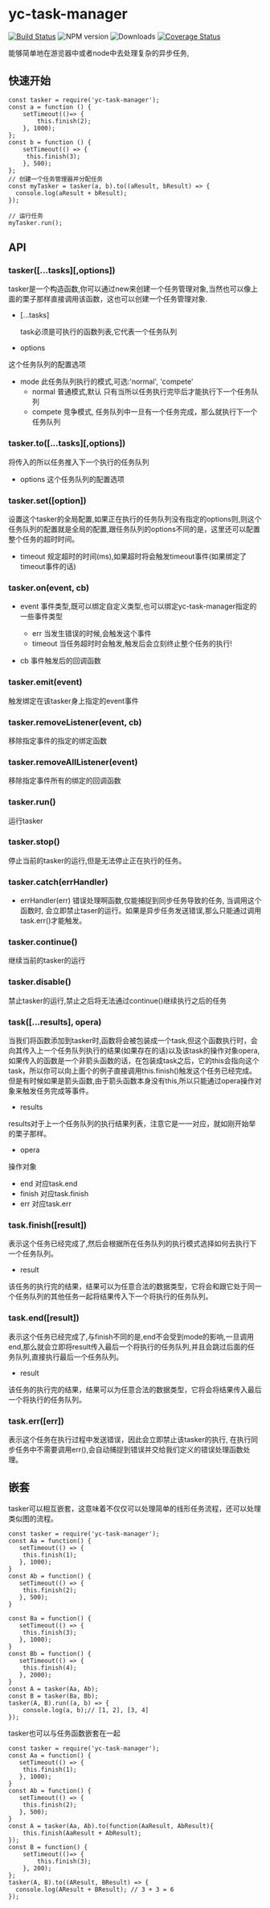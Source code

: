 # yc-task-manager
[![Build Status](https://travis-ci.org/YuChenLi923/yc-task-manager.svg?branch=master)](https://travis-ci.org/YuChenLi923/yc-task-manager)
![NPM version](https://badge.fury.io/js/yc-task-manager.svg)
![Downloads](http://img.shields.io/npm/dm/yc-task-manager.svg?style=flat)
[![Coverage Status](https://coveralls.io/repos/github/YuChenLi923/yc-task-manager/badge.svg?branch=master)](https://coveralls.io/github/YuChenLi923/yc-task-manager?branch=master)

能够简单地在游览器中或者node中去处理复杂的异步任务,

## 快速开始

```
const tasker = require('yc-task-manager');
const a = function () {
    setTimeout(()=> {
        this.finish(2);
    }, 1000);
};
const b = function () {
    setTimeout(() => {
     this.finish(3);
    }, 500);
};
// 创建一个任务管理器并分配任务
const myTasker = tasker(a, b).to((aResult, bResult) => {
  console.log(aResult + bResult);
});

// 运行任务
myTasker.run();

```

## API

### tasker([...tasks][,options])

tasker是一个构造函数,你可以通过new来创建一个任务管理对象,当然也可以像上面的栗子那样直接调用该函数，这也可以创建一个任务管理对象.

- [...tasks]

  task必须是可执行的函数列表,它代表一个任务队列

- options

 这个任务队列的配置选项
 - mode 此任务队列执行的模式,可选:'normal', 'compete'
    - normal 普通模式,默认 只有当所以任务执行完毕后才能执行下一个任务队列
    - compete 竞争模式, 任务队列中一旦有一个任务完成，那么就执行下一个任务队列
### tasker.to([...tasks][,options])
将传入的所以任务推入下一个执行的任务队列

- options
 这个任务队列的配置选项

### tasker.set([option])

设置这个tasker的全局配置,如果正在执行的任务队列没有指定的options则,则这个任务队列的配置就是全局的配置,跟任务队列的options不同的是，这里还可以配置整个任务的超时时间。

- timeout <string> 规定超时的时间(ms),如果超时将会触发timeout事件(如果绑定了timeout事件的话)

### tasker.on(event, cb)

- event <string> 事件类型,既可以绑定自定义类型,也可以绑定yc-task-manager指定的一些事件类型
  - err 当发生错误的时候,会触发这个事件
  - timeout 当任务超时时会触发,触发后会立刻终止整个任务的执行!

- cb <function> 事件触发后的回调函数

### tasker.emit(event)

触发绑定在该tasker身上指定的event事件

### tasker.removeListener(event, cb)

移除指定事件的指定的绑定函数

### tasker.removeAllListener(event)

移除指定事件所有的绑定的回调函数

### tasker.run()
运行tasker

### tasker.stop()
停止当前的tasker的运行,但是无法停止正在执行的任务。

### tasker.catch(errHandler)

- errHandler(err)
错误处理啊函数,仅能捕捉到同步任务导致的任务, 当调用这个函数时, 会立即禁止taser的运行。如果是异步任务发送错误,那么只能通过调用task.err()才能触发。

### tasker.continue()
继续当前的tasker的运行

### tasker.disable()
禁止tasker的运行,禁止之后将无法通过continue()继续执行之后的任务


### task([...results], opera)

当我们将函数添加到tasker时,函数将会被包装成一个task,但这个函数执行时，会向其传入上一个任务队列执行的结果(如果存在的话)以及该task的操作对象opera,如果传入的函数是一个非箭头函数的话，在包装成task之后，它的this会指向这个task，所以你可以向上面个的例子直接调用this.finish()触发这个任务已经完成。但是有时候如果是箭头函数,由于箭头函数本身没有this,所以只能通过opera操作对象来触发任务完成等事件。
- results

 results对于上一个任务队列的执行结果列表，注意它是一一对应，就如刚开始举的栗子那样。
- opera

 操作对象
 - end
  对应task.end
 - finish
  对应task.finish
 - err
  对应task.err

### task.finish([result])
表示这个任务已经完成了,然后会根据所在任务队列的执行模式选择如何去执行下一个任务队列。
- result

 该任务的执行完的结果，结果可以为任意合法的数据类型，它将会和跟它处于同一个任务队列的其他任务一起将结果传入下一个将执行的任务队列。

### task.end([result])
表示这个任务已经完成了,与finish不同的是,end不会受到mode的影响,一旦调用end,那么就会立即将result传入最后一个将执行的任务队列,并且会跳过后面的任务队列,直接执行最后一个任务队列。
- result

 该任务的执行完的结果，结果可以为任意合法的数据类型，它将会将结果传入最后一个将执行的任务队列。

### task.err([err])
表示这个任务在执行过程中发送错误，因此会立即禁止该tasker的执行, 在执行同步任务中不需要调用err(),会自动捕捉到错误并交给我们定义的错误处理函数处理。

## 嵌套
tasker可以相互嵌套，这意味着不仅仅可以处理简单的线形任务流程，还可以处理类似图的流程。

```
const tasker = require('yc-task-manager');
const Aa = function() {
   setTimeout(() => {
    this.finish(1);
   }, 1000);
}
const Ab = function() {
   setTimeout(() => {
    this.finish(2);
   }, 500);
}

const Ba = function() {
   setTimeout(() => {
    this.finish(3);
   }, 1000);
}
const Bb = function() {
   setTimeout(() => {
    this.finish(4);
   }, 2000);
}
const A = tasker(Aa, Ab);
const B = tasker(Ba, Bb);
tasker(A, B).run((a, b) => {
    console.log(a, b);// [1, 2], [3, 4]
});
```

tasker也可以与任务函数嵌套在一起

```
const tasker = require('yc-task-manager');
const Aa = function() {
   setTimeout(() => {
    this.finish(1);
   }, 1000);
}
const Ab = function() {
   setTimeout(() => {
    this.finish(2);
   }, 500);
}
const A = tasker(Aa, Ab).to(function(AaResult, AbResult){
    this.finish(AaResult + AbResult);
});
const B = function() {
    setTimeout(()=> {
        this.finish(3);
    }, 200);
};
tasker(A, B).to((AResult, BResult) => {
  console.log(AResult + BResult); // 3 + 3 = 6
});
```